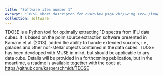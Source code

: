 ```yaml
---
title: "Software item number 1"
excerpt: "TDOSE short descripton for overview page <br/><img src='/images/TDOSElogo.png'>"
collection: software
---
```


TDOSE is a Python tool for optimally extracting 1D spectra from IFU data cubes. It is based on the point source extraction software presented in Kamann et al. (2013), added the ability to handle extended sources, i.e., galaxies and other non-stellar objects contained in the data cubes. TDOSE has been developed with MUSE in mind, but should be applicable to any data cube. Details will be provided in a forthcoming publication, but in the meantime, a readme is available together with the code at https://github.com/kasperschmidt/TDOSE 
